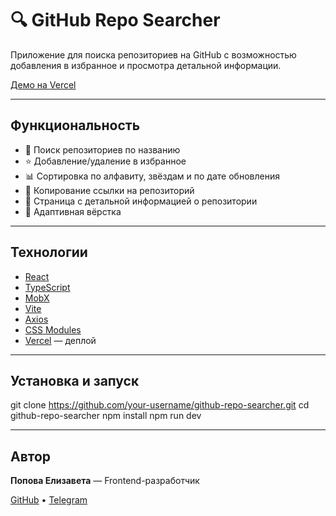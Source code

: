 # 🔍 GitHub Repo Searcher

Приложение для поиска репозиториев на GitHub с возможностью добавления в избранное и просмотра детальной информации.

[Демо на Vercel](https://github-repo-searcher-j28x.vercel.app)

---

## Функциональность

- 🔎 Поиск репозиториев по названию
- ⭐ Добавление/удаление в избранное
- 📊 Сортировка по алфавиту, звёздам и по дате обновления
- 🔗 Копирование ссылки на репозиторий
- 📄 Страница с детальной информацией о репозитории
- 📱 Адаптивная вёрстка

---

## Технологии

- [React](https://reactjs.org/)
- [TypeScript](https://www.typescriptlang.org/)
- [MobX](https://mobx.js.org/)
- [Vite](https://vitejs.dev/)
- [Axios](https://axios-http.com/)
- [CSS Modules](https://github.com/css-modules/css-modules)
- [Vercel](https://vercel.com/) — деплой

---

## Установка и запуск

git clone https://github.com/your-username/github-repo-searcher.git
cd github-repo-searcher
npm install
npm run dev

---

## Автор

**Попова Елизавета** — Frontend-разработчик

[GitHub](https://github.com/elizaveetaPopova) • [Telegram](https://t.me/elizaveetaPopova)

